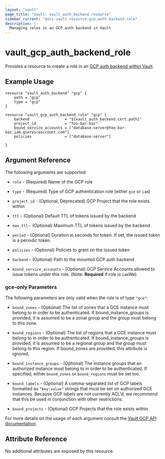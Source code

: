 ```yaml
---
layout: "vault"
page_title: "Vault: vault_auth_backend resource"
sidebar_current: "docs-vault-resource-gcp-auth-backend-role"
description: |-
  Managing roles in an GCP auth backend in Vault
---
```


# vault\_gcp\_auth\_backend\_role

Provides a resource to create a role in an [GCP auth backend within Vault](https://www.vaultproject.io/docs/auth/gcp.html).

## Example Usage

```hcl
resource "vault_auth_backend" "gcp" {
    path = "gcp"
    type = "gcp"
}

resource "vault_gcp_auth_backend_role" "gcp" {
    backend                = "${vault_auth_backend.cert.path}"
    project_id             = "foo-bar-baz"
    bound_service_accounts = ["database-server@foo-bar-baz.iam.gserviceaccount.com"]
    policies               = ["database-server"]

}
```

## Argument Reference

The following arguments are supported:

* `role` - (Required) Name of the GCP role

* `type` - (Required) Type of GCP authentication role (either `gce` or `iam`)

* `project_id` - (Optional, Deprecated) GCP Project that the role exists within

* `ttl` - (Optional) Default TTL of tokens issued by the backend

* `max_ttl` - (Optional) Maximum TTL of tokens issued by the backend

* `period` - (Optional) Duration in seconds for token.  If set, the issued token is a periodic token.

* `policies` - (Optional) Policies to grant on the issued token

* `backend` - (Optional) Path to the mounted GCP auth backend

* `bound_service_accounts` - (Optional) GCP Service Accounts allowed to issue tokens under this role. (Note: **Required** if role is `iam`We)

### gce-only Parameters

The following parameters are only valid when the role is of type `"gce"`:

* `bound_zones` - (Optional)  The list of zones that a GCE instance must belong to in order to be authenticated. If bound_instance_groups is provided, it is assumed to be a zonal group and the group must belong to this zone.

* `bound_regions` - (Optional) The list of regions that a GCE instance must belong to in order to be authenticated. If bound_instance_groups is provided, it is assumed to be a regional group and the group must belong to this region. If bound_zones are provided, this attribute is ignored.

* `bound_instance_groups` - (Optional) The instance groups that an authorized instance must belong to in order to be authenticated. If specified, either `bound_zones` or `bound_regions` must be set too.

* `bound_labels` - (Optional) A comma-separated list of GCP labels formatted as `"key:value"` strings that must be set on authorized GCE instances. Because GCP labels are not currently ACL'd, we recommend that this be used in conjunction with other restrictions.

* `bound_projects` - (Optional) GCP Projects that the role exists within

For more details on the usage of each argument consult the [Vault GCP API documentation](https://www.vaultproject.io/api/auth/gcp/index.html).

## Attribute Reference

No additional attributes are exposed by this resource.
